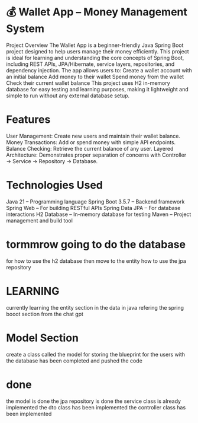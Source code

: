 # 💰 Wallet App – Money Management System

Project Overview
The Wallet App is a beginner-friendly Java Spring Boot project designed to help users manage their money efficiently. This project is ideal for learning and understanding the core concepts of Spring Boot, including REST APIs, JPA/Hibernate, service layers, repositories, and dependency injection.
The app allows users to:
Create a wallet account with an initial balance
Add money to their wallet
Spend money from the wallet
Check their current wallet balance
This project uses H2 in-memory database for easy testing and learning purposes, making it lightweight and simple to run without any external database setup.

# Features
User Management: Create new users and maintain their wallet balance.
Money Transactions: Add or spend money with simple API endpoints.
Balance Checking: Retrieve the current balance of any user.
Layered Architecture: Demonstrates proper separation of concerns with Controller → Service → Repository → Database.

# Technologies Used
Java 21 – Programming language
Spring Boot 3.5.7 – Backend framework
Spring Web – For building RESTful APIs
Spring Data JPA – For database interactions
H2 Database – In-memory database for testing
Maven – Project management and build tool


# tormmrow going to do the database
for how to use the h2 database
then move to the entity
how to use the jpa repository

# LEARNING
currently learning the entity section in the data
in java
refering the spring booot section from the chat gpt

# Model Section
create a class called the model 
for storing the blueprint for the users with the database
has been completed and pushed the code

# done
the model is done
the jpa repository is done
the service class is already implemented
the dto class has been implemented
the controller class has been implemented

